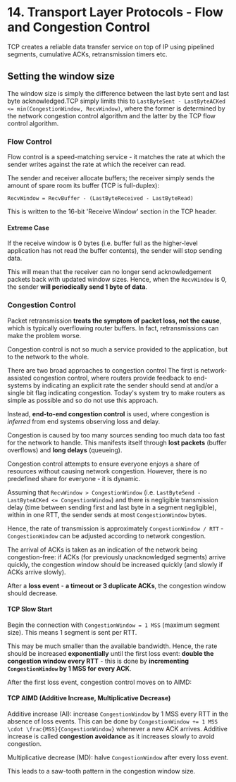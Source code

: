 # 14. Transport Layer Protocols - Flow and Congestion Control

TCP creates a reliable data transfer service on top of IP using pipelined segments, cumulative ACKs, retransmission timers etc.

## Setting the window size

The window size is simply the difference between the last byte sent and last byte acknowledged.TCP simply limits this to `LastByteSent - LastByteACKed <= min(CongestionWindow, RecvWindow)`, where the former is determined by the network congestion control algorithm and the latter by the TCP flow control algorithm.

### Flow Control

Flow control is a speed-matching service - it matches the rate at which the sender writes against the rate at which the receiver can read.

The sender and receiver allocate buffers; the receiver simply sends the amount of spare room its buffer (TCP is full-duplex):

`RecvWindow = RecvBuffer - (LastByteReceived - LastByteRead)`

This is written to the 16-bit 'Receive Window' section in the TCP header.

#### Extreme Case

If the receive window is 0 bytes (i.e. buffer full as the higher-level application has not read the buffer contents), the sender will stop sending data.

This will mean that the receiver can no longer send acknowledgement packets back with updated window sizes. Hence, when the `RecvWindow` is 0, the sender **will periodically send 1 byte of data**.

### Congestion Control

Packet retransmission **treats the symptom of packet loss, not the cause**, which is typically overflowing router buffers. In fact, retransmissions can make the problem worse.

Congestion control is not so much a service provided to the application, but to the network to the whole.

There are two broad approaches to congestion control The first is network-assisted congestion control, where routers provide feedback to end-systems by indicating an explicit rate the sender should send at and/or a single bit flag indicating congestion. Today's system try to make routers as simple as possible and so do not use this approach.

Instead, **end-to-end congestion control** is used, where congestion is *inferred* from end systems observing loss and delay.

Congestion is caused by too many sources sending too much data too fast for the network to handle. This manifests itself through **lost packets** (buffer overflows) and **long delays** (queueing).

Congestion control attempts to ensure everyone enjoys a share of resources without causing network congestion. However, there is no predefined share for everyone - it is dynamic.

Assuming that `RecvWindow > CongestionWindow` (i.e. `LastByteSend - LastByteACKed <= CongestionWindow`) and there is negligible transmission delay (time between sending first and last byte in a segment negligible), within in one RTT, the sender sends at most `CongestionWindow` bytes.

Hence, the rate of transmission is approximately `CongestionWindow / RTT` - `CongestionWindow` can be adjusted according to network congestion.

The arrival of ACKs is taken as an indication of the network being congestion-free: if ACKs (for previously unacknowledged segments) arrive quickly, the congestion window should be increased quickly (and slowly if ACKs arrive slowly).

After a **loss event** -  **a timeout or 3 duplicate ACKs**, the congestion window should decrease.

#### TCP Slow Start

Begin the connection with `CongestionWindow = 1 MSS` (maximum segment size). This means 1 segment is sent per RTT.

This may be much smaller than the available bandwidth. Hence, the rate should be increased **exponentially** until the first loss event: **double the congestion window every RTT** - this is done by **incrementing `CongestionWindow` by 1 MSS for every ACK**.

After the first loss event, congestion control moves on to AIMD:

#### TCP AIMD (Additive Increase, Multiplicative Decrease)

Additive increase (AI): increase `CongestionWindow` by 1 MSS every RTT in the absence of loss events. This can be done by `CongestionWindow += 1 MSS \cdot \frac{MSS}{CongestionWindow}` whenever a new ACK arrives. Additive increase is called **congestion avoidance** as it increases slowly to avoid congestion.

Multiplicative decrease (MD): halve `CongestionWindow` after every loss event.

This leads to a saw-tooth pattern in the congestion window size.


<!--Causes of congestion

- Two senders, two receivers
- One router, infinite buffers
- No retransmission
- Maximum achievable throughput of *R*

The two senders share a common link with limited capacity, so there are large delays (costs) when both are sending - infinite buffers so all segments will eventually arrive.

- Two senders, two receivers
- One router, finite buffers
- Senders retransmit lost packets

More work (retransmissions) is needed to compensate for lost packets, and unneeded transmissions from premature timeouts.

- Four senders
- Multi-hop paths, some shared links
- Timeouts and retransmissions

Connections may compete with each other for bandwidth (in particular links). Forwarding done by one router may be wasted if resources are being occupied by another connection.
-->





